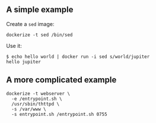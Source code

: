 ## A simple example

Create a `sed` image:

    dockerize -t sed /bin/sed

Use it:

    $ echo hello world | docker run -i sed s/world/jupiter
    hello jupiter

## A more complicated example

    dockerize -t webserver \
      -e /entrypoint.sh \
      /usr/sbin/thttpd \
      -s /var/www \
      -s entrypoint.sh /entrypoint.sh 0755

